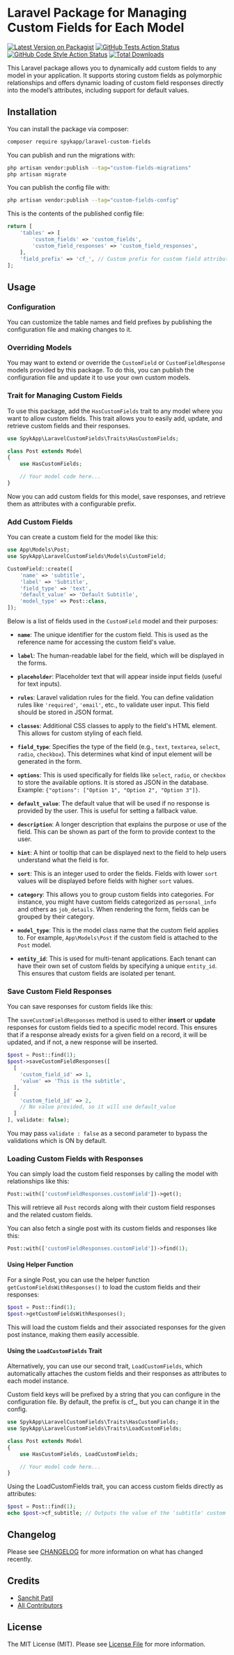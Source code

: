 # Laravel Package for Managing Custom Fields for Each Model

[![Latest Version on Packagist](https://img.shields.io/packagist/v/spykapp/laravel-custom-fields.svg?style=flat-square)](https://packagist.org/packages/spykapp/laravel-custom-fields)
[![GitHub Tests Action Status](https://img.shields.io/github/actions/workflow/status/spykapp/laravel-custom-fields/run-tests.yml?branch=main&label=tests&style=flat-square)](https://github.com/spykapp/laravel-custom-fields/actions?query=workflow%3Arun-tests+branch%3Amain)
[![GitHub Code Style Action Status](https://img.shields.io/github/actions/workflow/status/spykapp/laravel-custom-fields/fix-php-code-style-issues.yml?branch=main&label=code%20style&style=flat-square)](https://github.com/spykapp/laravel-custom-fields/actions?query=workflow%3A"Fix+PHP+code+style+issues"+branch%3Amain)
[![Total Downloads](https://img.shields.io/packagist/dt/spykapp/laravel-custom-fields.svg?style=flat-square)](https://packagist.org/packages/spykapp/laravel-custom-fields)

This Laravel package allows you to dynamically add custom fields to any model in your application. It supports storing custom fields as polymorphic relationships and offers dynamic loading of custom field responses directly into the model’s attributes, including support for default values.

## Installation

You can install the package via composer:

```bash
composer require spykapp/laravel-custom-fields
```

You can publish and run the migrations with:

```bash
php artisan vendor:publish --tag="custom-fields-migrations"
php artisan migrate
```

You can publish the config file with:

```bash
php artisan vendor:publish --tag="custom-fields-config"
```

This is the contents of the published config file:

```php
return [
    'tables' => [
        'custom_fields' => 'custom_fields',
        'custom_field_responses' => 'custom_field_responses',
    ],
    'field_prefix' => 'cf_', // Custom prefix for custom field attributes
];
```

## Usage
### Configuration

You can customize the table names and field prefixes by publishing the configuration file and making changes to it.

### Overriding Models
You may want to extend or override the `CustomField` or `CustomFieldResponse` models provided by this package. To do this, you can publish the configuration file and update it to use your own custom models.

### Trait for Managing Custom Fields
To use this package, add the `HasCustomFields` trait to any model where you want to allow custom fields. This trait allows you to easily add, update, and retrieve custom fields and their responses.
```php
use SpykApp\LaravelCustomFields\Traits\HasCustomFields;

class Post extends Model
{
    use HasCustomFields;

    // Your model code here...
}
```
Now you can add custom fields for this model, save responses, and retrieve them as attributes with a configurable prefix.
### Add Custom Fields
You can create a custom field for the model like this:

```php
use App\Models\Post;
use SpykApp\LaravelCustomFields\Models\CustomField;

CustomField::create([
    'name' => 'subtitle',
    'label' => 'Subtitle',
    'field_type' => 'text',
    'default_value' => 'Default Subtitle',
    'model_type' => Post::class,
]);
```
Below is a list of fields used in the `CustomField` model and their purposes:

- **`name`**: The unique identifier for the custom field. This is used as the reference name for accessing the custom field's value.

- **`label`**: The human-readable label for the field, which will be displayed in the forms.

- **`placeholder`**: Placeholder text that will appear inside input fields (useful for text inputs).

- **`rules`**: Laravel validation rules for the field. You can define validation rules like `'required'`, `'email'`, etc., to validate user input. This field should be stored in JSON format.

- **`classes`**: Additional CSS classes to apply to the field's HTML element. This allows for custom styling of each field.

- **`field_type`**: Specifies the type of the field (e.g., `text`, `textarea`, `select`, `radio`, `checkbox`). This determines what kind of input element will be generated in the form.

- **`options`**: This is used specifically for fields like `select`, `radio`, or `checkbox` to store the available options. It is stored as JSON in the database. Example: `{"options": ["Option 1", "Option 2", "Option 3"]}`.

- **`default_value`**: The default value that will be used if no response is provided by the user. This is useful for setting a fallback value.

- **`description`**: A longer description that explains the purpose or use of the field. This can be shown as part of the form to provide context to the user.

- **`hint`**: A hint or tooltip that can be displayed next to the field to help users understand what the field is for.

- **`sort`**: This is an integer used to order the fields. Fields with lower `sort` values will be displayed before fields with higher `sort` values.

- **`category`**: This allows you to group custom fields into categories. For instance, you might have custom fields categorized as `personal_info` and others as `job_details`. When rendering the form, fields can be grouped by their category.

- **`model_type`**: This is the model class name that the custom field applies to. For example, `App\Models\Post` if the custom field is attached to the `Post` model.

- **`entity_id`**: This is used for multi-tenant applications. Each tenant can have their own set of custom fields by specifying a unique `entity_id`. This ensures that custom fields are isolated per tenant.

### Save Custom Field Responses
You can save responses for custom fields like this:

The `saveCustomFieldResponses` method is used to either **insert** or **update** responses for custom fields tied to a specific model record. This ensures that if a response already exists for a given field on a record, it will be updated, and if not, a new response will be inserted.

```php
$post = Post::find(1);
$post->saveCustomFieldResponses([
  [
    'custom_field_id' => 1,
    'value' => 'This is the subtitle',
  ],
  [
    'custom_field_id' => 2,
    // No value provided, so it will use default_value
  ]
], validate: false);
```
You may pass `validate : false` as a second parameter to bypass the validations which is ON by default.

### Loading Custom Fields with Responses
You can simply load the custom field responses by calling the model with relationships like this:
```php
Post::with(['customFieldResponses.customField'])->get();
```
This will retrieve all `Post` records along with their custom field responses and the related custom fields.

You can also fetch a single post with its custom fields and responses like this:
```php
Post::with(['customFieldResponses.customField'])->find(1);
```

#### Using Helper Function

For a single Post, you can use the helper function `getCustomFieldsWithResponses()` to load the custom fields and their responses:
```php
$post = Post::find(1);
$post->getCustomFieldsWithResponses();
```
This will load the custom fields and their associated responses for the given post instance, making them easily accessible.

#### Using the `LoadCustomFields` Trait
Alternatively, you can use our second trait, `LoadCustomFields`, which automatically attaches the custom fields and their responses as attributes to each model instance.

Custom field keys will be prefixed by a string that you can configure in the configuration file. By default, the prefix is cf_, but you can change it in the config.

```php
use SpykApp\LaravelCustomFields\Traits\HasCustomFields;
use SpykApp\LaravelCustomFields\Traits\LoadCustomFields;

class Post extends Model
{
    use HasCustomFields, LoadCustomFields;

    // Your model code here...
}
```
Using the LoadCustomFields trait, you can access custom fields directly as attributes:

```php
$post = Post::find(1);
echo $post->cf_subtitle; // Outputs the value of the 'subtitle' custom field, or null if not set
```

## Changelog

Please see [CHANGELOG](CHANGELOG.md) for more information on what has changed recently.


## Credits

- [Sanchit Patil](https://github.com/sanchitspatil)
- [All Contributors](../../contributors)

## License

The MIT License (MIT). Please see [License File](LICENSE.md) for more information.
